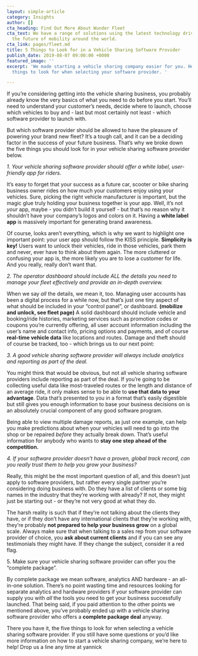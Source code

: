 ```yaml
---
layout: simple-article
category: Insights
author: []
cta_heading: Find Out More About Wunder Fleet
cta_text: We have a range of solutions using the latest technology driving forward
  the future of mobility around the world.
cta_link: pages/fleet.md
title: 5 Things to Look for in a Vehicle Sharing Software Provider
publish_date: 2019-08-07 09:00:00 +0000
featured_image: ''
excerpt: 'We made starting a vehicle sharing company easier for you. Here are five
  things to look for when selecting your software provider. '

---
```


If you’re considering getting into the vehicle sharing business, you probably already know the very basics of what you need to do before you start. You’ll need to understand your customer’s needs, decide where to launch, choose which vehicles to buy and - last but most certainly not least - which software provider to launch with.

But which software provider should be allowed to have the pleasure of powering your brand new fleet? It’s a tough call, and it can be a deciding factor in the success of your future business. That’s why we broke down the five things you should look for in your vehicle sharing software provider below.

_1. Your vehicle sharing software provider should offer a white label, user-friendly app for riders._

It’s easy to forget that your success as a future car, scooter or bike sharing business owner rides on how much your customers enjoy using your vehicles. Sure, picking the right vehicle manufacturer is important, but the magic glue truly holding your business together is your app. Well, it’s not _your_ app, maybe - you didn’t build it yourself - but that’s no reason why it shouldn’t have your company’s logos and colors on it. Having a **white label app** is massively important for generating brand awareness.

  
Of course, looks aren’t everything, which is why we want to highlight one important point: your user app should follow the KISS principle. **Simplicity is key!** Users want to unlock their vehicles, ride in those vehicles, park them and never, ever have to think about them again. The more cluttered or confusing your app is, the more likely you are to lose a customer for life. And you really, really don’t want that.

_2. The operator dashboard should include ALL the details you need to manage your fleet effectively and provide an in-depth overview._

When we say _all_ the details, we mean it, too. Managing user accounts has been a digital process for a while now, but that’s just one tiny aspect of what should be included in your “control panel”, or dashboard. **(mobilize and unlock, see fleet page)** A solid dashboard should include vehicle and booking/ride histories, marketing services such as promotion codes or coupons you’re currently offering, all user account information including the user’s name and contact info, pricing options and payments, and of course **real-time vehicle data** like locations and routes. Damage and theft should of course be tracked, too - which brings us to our next point:

_3. A good vehicle sharing software provider will always include analytics and reporting as part of the deal._

You might think that would be obvious, but not all vehicle sharing software providers include reporting as part of the deal. If you’re going to be collecting useful data like most-traveled routes or the length and distance of an average ride, it only makes sense to be able to **use that data to your advantage**. Data that’s presented to you in a format that’s easily digestible but still gives you enough information to base your business decisions on is an absolutely crucial component of any good software program.

Being able to view multiple damage reports, as just one example, can help you make predictions about when your vehicles will need to go into the shop or be repaired _before_ they actually break down. That’s useful information for anybody who wants to **stay one step ahead of the competition.**

_4. If your software provider doesn’t have a proven, global track record, can you really trust them to help you grow your business?_

Really, this might be the most important question of all, and this doesn’t just apply to software providers, but rather every single partner you’re considering doing business with. Do they have a list of clients or some big names in the industry that they’re working with already? If not, they might just be starting out - or they’re not very good at what they do.

The harsh reality is such that if they’re not talking about the clients they have, or if they don’t have any international clients that they’re working with, they’re probably **not prepared to help your business grow** on a global scale. Always make sure that when talking to a sales rep from your software provider of choice, you **ask about current clients** and if you can see any testimonials they might have. If they change the subject, consider it a red flag.

5\. Make sure your vehicle sharing software provider can offer you the “complete package”.

By complete package we mean software, analytics AND hardware - an all-in-one solution. There’s no point wasting time and resources looking for separate analytics and hardware providers if your software provider can supply you with _all_ the tools you need to get your business successfully launched. That being said, if you paid attention to the other points we mentioned above, you’ve probably ended up with a vehicle sharing software provider who offers a **complete package deal** anyway.

There you have it, the five things to look for when selecting a vehicle sharing software provider. If you still have some questions or you’d like more information on how to start a vehicle sharing company, we’re here to help! Drop us a line any time at yannick